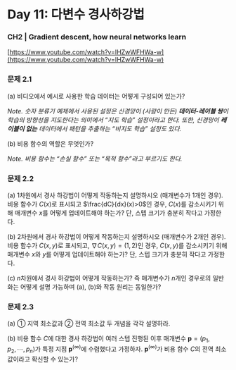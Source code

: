 # Day 11: 다변수 경사하강법

### CH2 | Gradient descent, how neural networks learn

[https://www.youtube.com/watch?v=IHZwWFHWa-w](https://www.youtube.com/watch?v=IHZwWFHWa-w)

### 문제 2.1

(a) 비디오에서 예시로 사용한 학습 데이터는 어떻게 구성되어 있는가?

*Note. 숫자 분류기 예제에서 사용된 설정은 신경망이 (사람이 만든) **데이터-레이블 쌍**이 학습의 방향성을 지도한다는 의미에서 “지도 학습” 설정이라고 한다. 또한, 신경망이 **레이블이 없는** 데이터에서 패턴을 추출하는 “비지도 학습” 설정도 있다.*

(b) 비용 함수의 역할은 무엇인가?

*Note. 비용 함수는 “손실 함수” 또는 “목적 함수”라고 부르기도 한다.*

### 문제 2.2

(a) 1차원에서 경사 하강법이 어떻게 작동하는지 설명하시오 (매개변수가 $1$개인 경우). 비용 함수가 $C(x)$로 표시되고 $\frac{dC}{dx}(x)>0$인 경우, $C(x)$를 감소시키기 위해 매개변수 $x$를 어떻게 업데이트해야 하는가? 단, 스텝 크기가 충분히 작다고 가정한다.

(b) 2차원에서 경사 하강법이 어떻게 작동하는지 설명하시오 (매개변수가 $2$개인 경우). 비용 함수가 $C(x, y)$로 표시되고, $\nabla C(x,y)=(1,2)$인 경우, $C(x, y)$를 감소시키기 위해 매개변수 $x$와 $y$를 어떻게 업데이트해야 하는가? 단, 스텝 크기가 충분히 작다고 가정한다.

(c) $n$차원에서 경사 하강법이 어떻게 작동하는가? 즉 매개변수가 $n$개인 경우로의 일반화는 어떻게 설명 가능하며 (a), (b)와 작동 원리는 동일한가?

### 문제 2.3

(a) ① 지역 최소값과 ② 전역 최소값 두 개념을 각각 설명하라.

(b) 비용 함수 $C$에 대한 경사 하강법이 여러 스텝 진행된 이후 매개변수 $\mathbf{p}=(p_1, p_2,  \cdots, p_n)$가 특정 지점 $\mathbf{p}^{(\infty)}$에 수렴했다고 가정하자. $\mathbf{p}^{(\infty)}$가 비용 함수 $C$의 전역 최소값이라고 확신할 수 있는가?